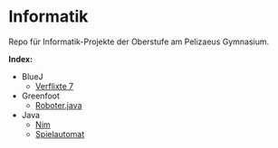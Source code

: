 # Informatik

Repo für Informatik-Projekte der Oberstufe am Pelizaeus Gymnasium.

**Index:**
- BlueJ
  - [Verflixte 7](BlueJ/Verflixte%207)
- Greenfoot
  - [Roboter.java](Greenfoot/Roboter_Szenario/Roboter.java)
- Java
  - [Nim](Java//src/main/java/xyz/wilzer/Nim)
  - [Spielautomat](Java/src//main/java/xyz/wilzer/Spielautomat)